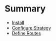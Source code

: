 # Summary

* [Install](README.md#install)
* [Configure Strategy](README.md#configure-strategy)
* [Define Routes](README.md#define-routes)
